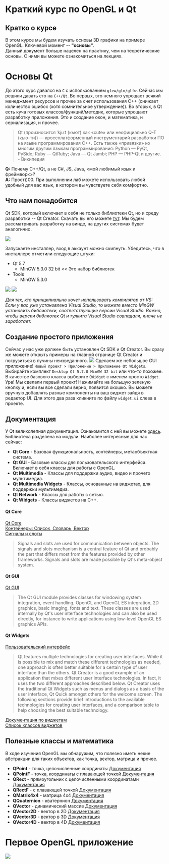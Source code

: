 # Краткий курс по OpenGL и Qt

## Кратко о курсе

В этом курсе мы будем изучать основы 3D графики на примере OpenGL. Ключевой момент -- __"основы"__.  
Данный документ больше нацелен на практику, чем на теоретические основы. С ними вы можете ознакомиться на лекциях.

# Основы Qt

До этого курс давался на `C` с использованием `glew/glm/glfw`. Сейчас мы решили давать его на `C++/Qt`. Во первых, это немного упрощает всякий менеджмент ресурсов и прочее за счет использования C++ (снижает количество ошибок (хотя сомнительное утверждение)). Во вторых, в Qt есть куча готовых классов/функций/методик, которые упрощают разработку приложения. Это и создание окон, и математика, и сериализация, и прочее.

> Qt (произносится ˈkjuːt (кьют) как «cute» или неофициально Q-T (кью-ти)) — кроссплатформенный инструментарий разработки ПО на языке программирования C++. Есть также «привязки» ко многим другим языкам программирования: Python — PyQt, PySide; Ruby — QtRuby; Java — Qt Jambi; PHP — PHP-Qt и другие. - Википедия

__Q:__ Почему C++/Qt, а не C#, JS, Java, <мой любимый язык и фреймворк>?  
__A:__ Прост))00. При выполнении лаб можете использовать любой удобный для вас язык, в котором вы чувствуете себя комфортно.

## Что нам понадобится

Qt SDK, который включает в себя не только библиотеки Qt, но и среду разработки -- Qt Creator. Скачать вы его можете [тут](https://www.qt.io/download-open-source/). Мы будем рассматривать разработку на винде, на других системах будет аналогично.

![](http://dl3.joxi.net/drive/2017/01/13/0004/1919/300927/27/fb048b05a7.png)

Запускаете инсталлер, вход в аккаунт можно скипнуть.
Убедитесь, что в инсталлере отметили следующие штуки:
* Qt 5.7
  * MinGW 5.3.0 32 bit << Это набор библиотек
* Tools
  * MinGW 5.3.0

![](http://dl3.joxi.net/drive/2017/01/13/0004/1919/300927/27/a1d875830c.png)
![](http://dl4.joxi.net/drive/2017/01/13/0004/1919/300927/27/52299eeafb.png)

_Для тех, кто принципиально хочет использовать компилятор от VS: Если у вас уже установлена Visual Studio, то можете вместо MinGW установить библиотеки, соответствующие версии Visual Studio. Важно, чтобы версии библиотек Qt и тулкита Visual Studio совпадали, иначе не заработает._

## Создание простого приложения

Сейчас у нас уже должен быть установлен Qt SDK и Qt Creator. Вы сразу же можете открыть примеры на главной странице Qt Creator и погрузиться в пучины неизведанного.
![](http://dl3.joxi.net/drive/2017/01/13/0004/1919/300927/27/d2400d81e3.png)
Сделаем же небольшое GUI приложение! `Новый проект > Приложение > Приложение Qt Widgets`. Выбирайте комплект `Desktop Qt 5.7.0 MinGW 32 bit` или что-то похожее. В качестве базового класса выберите `QWidget` с именем просто `Widget`. Ура! Мы сделали первый проект! Нажимайте на большую зеленую кнопку и, если вы все сделали верно, появится окошко. Вы можете вручную добавлять разные компоненты на ваш виджет зайдя в редактор UI. Для этого два раза кликните по файлу `widget.ui` слева в проекте.

## Документация

У Qt великолепная документация. Ознакомится с ней вы можете [здесь](http://doc.qt.io/qt-5/index.html). Библиотека разделена на модули. Наиболее интересные для нас сейчас:
* __Qt Core__ - Базовая функциональность, контейнеры, метаобъектная система.
* __Qt GUI__ - Базовые классы для пользовательского интерфейса. Включает в себя классы для работы с OpenGL.
* __Qt Multimedia__ - Классы для поддержки аудио, видео и прочего мультимедиа.
* __Qt Multimedia Widgets__ - Классы, основанные на виджетах, для поддержки мультимедиа.
* __Qt Network__ - Классы для работы с сетью.
* __Qt Widgets__ - Классы виджетов на C++.

#### Qt Core
[Qt Core](http://doc.qt.io/qt-5/qtcore-index.html)  
[Контейнеры: Список, Словарь, Вектор](http://doc.qt.io/qt-5/containers.html)  
[Сигналы и слоты](http://doc.qt.io/qt-5/signalsandslots.html)  
> Signals and slots are used for communication between objects. The signals and slots mechanism is a central feature of Qt and probably the part that differs most from the features provided by other frameworks. Signals and slots are made possible by Qt's meta-object system.

#### Qt GUI
[Qt GUI](http://doc.qt.io/qt-5/qtgui-index.html)  
> The Qt GUI module provides classes for windowing system integration, event handling, OpenGL and OpenGL ES integration, 2D graphics, basic imaging, fonts and text. These classes are used internally by Qt's user interface technologies and can also be used directly, for instance to write applications using low-level OpenGL ES graphics APIs.

#### Qt Widgets
[Пользовательский интерфейс](http://doc.qt.io/qt-5/topics-ui.html)  
> Qt features multiple technologies for creating user interfaces. While it is possible to mix and match these different technologies as needed, one approach is often better suitable for a certain type of user interface than the others. Qt Creator is a good example of an application that mixes different user interface technologies. In fact, it uses the two different approaches described below. Qt Creator uses the traditional Qt Widgets such as menus and dialogs as a basis of the user interface, Qt Quick amongst others for the welcome screen. The following sections provide brief introductions to the available technologies for creating user interfaces, and a comparison table to help choosing the best suitable technology.

[Документация по виджетам](http://doc.qt.io/qt-5/qtwidgets-index.html)  
[Список классов виджетов](http://doc.qt.io/qt-5/qtwidgets-module.html)

## Полезные классы и математика
В ходе изучения OpenGL мы обнаружим, что полезно иметь некие абстракции для таких объектов, как точка, вектор, матрица и прочее.

* __QPoint__ - точка, целочисленные координаты [Документация](http://doc.qt.io/qt-5/qpoint.html)
* __QPointF__ - точка, координаты с плавающей точкой [Документация](http://doc.qt.io/qt-5/qpointf.html)
* __QRect__ - прямоугольник с целочисленными координатами [Документация](http://doc.qt.io/qt-5/qrect.html)
* __QRectF__ - с плавающей точкой [Документация](http://doc.qt.io/qt-5/qrectf.html)
* __QMatrix4x4__ - матрица 4x4 [Документация](http://doc.qt.io/qt-5/qmatrix4x4.html)
* __QQuaternion__ - кватернион [Документация](http://doc.qt.io/qt-5/qquaternion.html)
* __QVector__ - динамический массив [Документация](http://doc.qt.io/qt-5/qvector.html)
* __QVector2D__ - вектор в 2D [Документация](http://doc.qt.io/qt-5/qvector2d.html)
* __QVector3D__ - вектор в 3D [Документация](http://doc.qt.io/qt-5/qvector3d.html)
* __QVector4D__ - вектор в 4D [Документация](http://doc.qt.io/qt-5/qvector4d.html)

# Первое OpenGL приложение

![](http://dl3.joxi.net/drive/2017/01/17/0004/1919/300927/27/18b77646f0.png)

